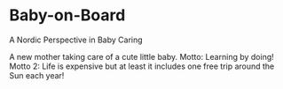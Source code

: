 # Baby-on-Board
A Nordic Perspective in Baby Caring

A new mother taking care of a cute little baby. Motto: Learning by doing! Motto 2: Life is expensive but at least it includes one free trip around the Sun each year!
